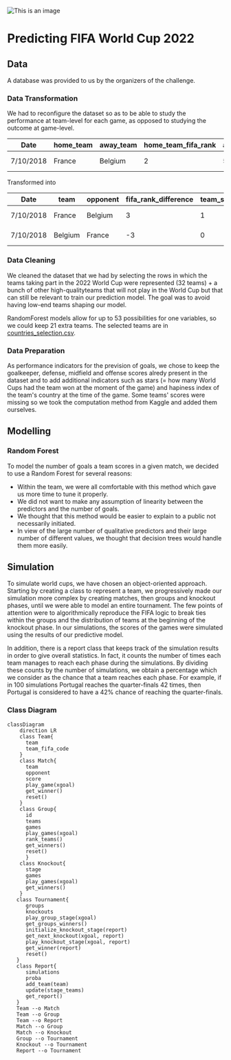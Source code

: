 ![This is an image](https://www.jumpdesign.co.uk/wp-content/uploads/2021/02/BANNER-LOGO.jpg)

# Predicting FIFA World Cup 2022

## Data

A database was provided to us by the organizers of the challenge.

### Data Transformation

We had to reconfigure the dataset so as to be able to study the performance at team-level for each game, as opposed to studying the outcome at game-level.

| Date      | home_team | away_team | home_team_fifa_rank | away_team_fifa_rank | home_team_score | away_team_score | tournament     | neutral_location |
| --------- | --------- | --------- | ------------------- | ------------------- | --------------- | --------------- | -------------- | ---------------- |
| 7/10/2018 | France    | Belgium   | 2                   | 5                   | 1               | 0               | FIFA World Cup | TRUE             |

Transformed into

| Date      | team    | opponent | fifa_rank_difference | team_score | tournament     | team_hosting | opponent_hosting |
| --------- | ------- | -------- | -------------------- | ---------- | -------------- | ------------ | ---------------- |
| 7/10/2018 | France  | Belgium  | 3                    | 1          | FIFA World Cup | False        | False            |
| 7/10/2018 | Belgium | France   | -3                   | 0          | FIFA World Cup | False        | False            |

### Data Cleaning

We cleaned the dataset that we had by selecting the rows in which the teams taking part in the 2022 World Cup were represented (32 teams) + a bunch of other high-qualityteams that will not play in the World Cup but that can still be relevant to train our prediction model. The goal was to avoid having low-end teams shaping our model.

RandomForest models allow for up to 53 possibilities for one variables, so we could keep 21 extra teams. The selected teams are in [countries_selection.csv](data-raw/countries_selection.csv).

### Data Preparation

As performance indicators for the prevision of goals, we chose to keep the goalkeeper, defense, midfield and offense scores alredy present in the dataset and to add additional indicators such as stars (= how many World Cups had the team won at the moment of the game) and hapiness index of the team's country at the time of the game. Some teams' scores were missing so we took the computation method from Kaggle and added them ourselves.

## Modelling

### Random Forest 

To model the number of goals a team scores in a given match, we decided to use a Random Forest for several reasons:
- Within the team, we were all comfortable with this method which gave us more time to tune it properly.
- We did not want to make any assumption of linearity between the predictors and the number of goals.
- We thought that this method would be easier to explain to a public not necessarily initiated.
- In view of the large number of qualitative predictors and their large number of different values, we thought that decision trees would handle them more easily.

## Simulation

To simulate world cups, we have chosen an object-oriented approach. Starting by creating a class to represent a team, we progressively made our simulation more complex by creating matches, then groups and knockout phases, until we were able to model an entire tournament. The few points of attention were to algorithmically reproduce the FIFA logic to break ties within the groups and the distribution of teams at the beginning of the knockout phase. In our simulations, the scores of the games were simulated using the results of our predictive model.

In addition, there is a report class that keeps track of the simulation results in order to give overall statistics. In fact, it counts the number of times each team manages to reach each phase during the simulations. By dividing these counts by the number of simulations, we obtain a percentage which we consider as the chance that a team reaches each phase. For example, if in 100 simulations Portugal reaches the quarter-finals 42 times, then Portugal is considered to have a 42% chance of reaching the quarter-finals.

### Class Diagram

```mermaid
classDiagram
    direction LR
    class Team{
      team
      team_fifa_code
    }
    class Match{
      team
      opponent
      score
      play_game(xgoal)
      get_winner()
      reset()
    }
    class Group{
      id
      teams
      games
      play_games(xgoal)
      rank_teams()
      get_winners()
      reset()
      }
    class Knockout{
      stage
      games
      play_games(xgoal)
      get_winners()
    }
   class Tournament{
      groups
      knockouts
      play_group_stage(xgoal)
      get_groups_winners()
      initialize_knockout_stage(report)
      get_next_knockout(xgoal, report)
      play_knockout_stage(xgoal, report)
      get_winner(report)
      reset()
   }
   class Report{
      simulations
      proba
      add_team(team)
      update(stage_teams)
      get_report()
   }
   Team --o Match
   Team --o Group
   Team --o Report
   Match --o Group
   Match --o Knockout
   Group --o Tournament
   Knockout --o Tournament
   Report --o Tournament
```
